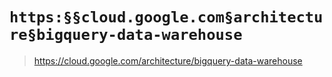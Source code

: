 # `https:§§cloud.google.com§architecture§bigquery-data-warehouse`

> <https://cloud.google.com/architecture/bigquery-data-warehouse>
